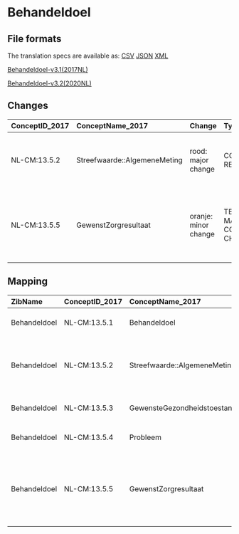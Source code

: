 # Behandeldoel
## File formats

The translation specs are available as: 
[CSV](../csv/Behandeldoel.csv) [JSON](../json/Behandeldoel.json) [XML](../xml/Behandeldoel.xml)



[Behandeldoel-v3.1(2017NL)](https://zibs.nl/wiki/Behandeldoel-v3.1(2017NL))

[Behandeldoel-v3.2(2020NL)](https://zibs.nl/wiki/Behandeldoel-v3.2(2020NL))









## Changes

| ConceptID_2017   | ConceptName_2017             | Change               | TypeChange                         | Impact_heen   | TRANSLATIE_spec_heen                                                                                                                        | Impact_terug   | TRANSLATIE_spec_terug                                                                                                                       | Omschrijving                                   |
|:-----------------|:-----------------------------|:---------------------|:-----------------------------------|:--------------|:--------------------------------------------------------------------------------------------------------------------------------------------|:---------------|:--------------------------------------------------------------------------------------------------------------------------------------------|:-----------------------------------------------|
| NL-CM:13.5.2     | Streefwaarde::AlgemeneMeting | rood: major change   | CONCEPT REMOVED                    | High          | IF [blank] source->target ELSE [stuur de data van de algemeneMeting instance als vrije tekst naar een 2020 ontvanger]                       | Low            |                                                                                                                                             | referentie naar zib AlgemeneMeting verwijderd. |
| NL-CM:13.5.5     | GewenstZorgresultaat         | oranje: minor change | TERMINOLOGY MAPPING CONCEPT CHANGE | Medium        | SCT DefintionCode [27574-3 Skilled nursing treatment plan Progress note and attainment of goals (narrative)] -> [423100009 Results section] | Medium         | SCT DefintionCode [423100009 Results section] -> [27574-3 Skilled nursing treatment plan Progress note and attainment of goals (narrative)] | SNOMED CT DefintionCode concept aangepast      |

## Mapping

| ZibName      | ConceptID_2017   | ConceptName_2017                                        | Codelists_2017   | Change                  | ConceptID_2020   | ConceptName_2020                                        | Codelists_2020   | Bits     | Omschrijving                                   | TypeChange                         | Impact_heen   | TRANSLATIE_spec_heen                                                                                                                        | Impact_terug   | TRANSLATIE_spec_terug                                                                                                                       |
|:-------------|:-----------------|:--------------------------------------------------------|:-----------------|:------------------------|:-----------------|:--------------------------------------------------------|:-----------------|:---------|:-----------------------------------------------|:-----------------------------------|:--------------|:--------------------------------------------------------------------------------------------------------------------------------------------|:---------------|:--------------------------------------------------------------------------------------------------------------------------------------------|
| Behandeldoel | NL-CM:13.5.1     | Behandeldoel                                            |                  | groen: geen wijzigingen | NL-CM:13.5.1     | Behandeldoel                                            |                  |          |                                                |                                    |               |                                                                                                                                             |                |                                                                                                                                             |
| Behandeldoel | NL-CM:13.5.2     | Streefwaarde::AlgemeneMeting                            |                  | rood: major change      | NL-CM:13.5.2     | **concept verwijderd in 2020**                          |                  | ZIB-1174 | referentie naar zib AlgemeneMeting verwijderd. | CONCEPT REMOVED                    | High          | IF [blank] source->target ELSE [stuur de data van de algemeneMeting instance als vrije tekst naar een 2020 ontvanger]                       | Low            |                                                                                                                                             |
| Behandeldoel | NL-CM:13.5.3     | GewensteGezondheidstoestand::FunctioneleOfMentaleStatus |                  | groen: geen wijzigingen | NL-CM:13.5.3     | GewensteGezondheidstoestand::FunctioneleOfMentaleStatus |                  |          |                                                |                                    |               |                                                                                                                                             |                |                                                                                                                                             |
| Behandeldoel | NL-CM:13.5.4     | Probleem                                                |                  | groen: geen wijzigingen | NL-CM:13.5.4     | Probleem                                                |                  |          |                                                |                                    |               |                                                                                                                                             |                |                                                                                                                                             |
| Behandeldoel | NL-CM:13.5.5     | GewenstZorgresultaat                                    |                  | oranje: minor change    | NL-CM:13.5.5     | GewenstZorgresultaat                                    |                  | ZIB-1174 | SNOMED CT DefintionCode concept aangepast      | TERMINOLOGY MAPPING CONCEPT CHANGE | Medium        | SCT DefintionCode [27574-3 Skilled nursing treatment plan Progress note and attainment of goals (narrative)] -> [423100009 Results section] | Medium         | SCT DefintionCode [423100009 Results section] -> [27574-3 Skilled nursing treatment plan Progress note and attainment of goals (narrative)] |

